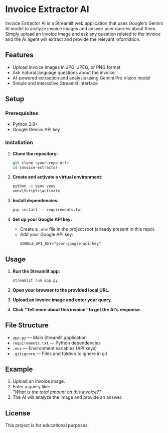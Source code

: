 # Invoice Extractor AI

Invoice Extractor AI is a Streamlit web application that uses Google's Gemini AI model to analyze invoice images and answer user queries about them. Simply upload an invoice image and ask any question related to the invoice and the AI agent will extract and provide the relevant information.

## Features

- Upload invoice images in JPG, JPEG, or PNG format
- Ask natural language questions about the invoice
- AI-powered extraction and analysis using Gemini Pro Vision model
- Simple and interactive Streamlit interface

## Setup

### Prerequisites

- Python 3.8+
- Google Gemini API key

### Installation

1. **Clone the repository:**

   ```sh
   git clone <your-repo-url>
   cd invoice-extractor
   ```

2. **Create and activate a virtual environment:**

   ```sh
   python -m venv venv
   venv\Scripts\activate
   ```

3. **Install dependencies:**

   ```sh
   pip install -r requirements.txt
   ```

4. **Set up your Google API key:**

   - Create a `.env` file in the project root (already present in this repo).
   - Add your Google API key:
     ```
     GOOGLE_API_KEY="your-google-api-key"
     ```

## Usage

1. **Run the Streamlit app:**

   ```sh
   streamlit run app.py
   ```

2. **Open your browser to the provided local URL.**

3. **Upload an invoice image and enter your query.**

4. **Click "Tell more about this invoice" to get the AI's response.**

## File Structure

- `app.py` — Main Streamlit application
- `requirements.txt` — Python dependencies
- `.env` — Environment variables (API keys)
- `.gitignore` — Files and folders to ignore in git

## Example

1. Upload an invoice image.
2. Enter a query like:  
   *"What is the total amount on this invoice?"*
3. The AI will analyze the image and provide an answer.

## License

This project is for educational purposes.
